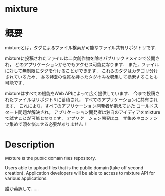 mixture
=============

# 概要
mixtureとは，タグによるファイル検索が可能なファイル共有リポジトリです．

mixtureに投稿されたファイルは二次創作物を除きパブリックドメインで公開され，
どのアプリケーションからでもアクセス可能になります．
また，ファイルに対して無制限にタグを付けることができます．
これらのタグはカテゴリ分けされているため，
ある特定の性質を持ったタグのみを収集して検索することも可能です．

mixtureはすべての機能をWeb APIによって広く提供しています．
今まで投稿されたファイルはリポジトリに蓄積され，
すべてのアプリケーションに共有されます．
これにより，すべてのアプリケーション開発者が抱えていた
コールドスタート問題が解決され，
アプリケーション開発者は独自のアイディアをmixtureで試すことが可能となります．
アプリケーション開発はユーザ集めやコンテンツ集めで頭を悩ませる必要がありません！

# Description
Mixture is the public domain files repository.

Users able to upload files that is the public domain (take off second creation).
Application developers will be able to access to mixture API for various applications.

誰か英訳して……